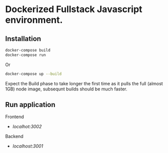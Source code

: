 # Dockerized Fullstack Javascript environment.

## Installation

```bash
docker-compose build
docker-compose run
```

Or

```bash
docker-compose up --build
```

Expect the Build phase to take longer the first time as it pulls the full (almost 1GB) node image, subsequnt builds should be much faster.

## Run application

Frontend

- _localhot:3002_

Backend

- _localhost:3001_

